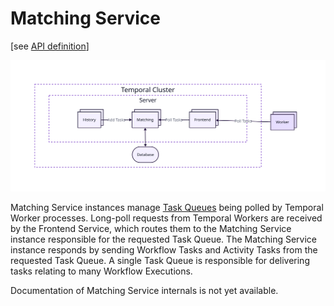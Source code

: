 # Matching Service

[see [API definition](https://github.com/temporalio/temporal/blob/main/proto/internal/temporal/server/api/matchingservice/v1/service.proto)]

<!-- https://lucid.app/lucidchart/0202e4b8-5258-4cd6-a6a0-67159300532b/edit -->
<img src="../.assets/matching-context.svg">

Matching Service instances manage [Task Queues](https://docs.temporal.io/workers#task-queue) being polled by Temporal Worker processes.
Long-poll requests from Temporal Workers are received by the Frontend Service, which routes them to the Matching Service instance responsible for the requested Task Queue.
The Matching Service instance responds by sending Workflow Tasks and Activity Tasks from the requested Task Queue.
A single Task Queue is responsible for delivering tasks relating to many Workflow Executions.

Documentation of Matching Service internals is not yet available.
